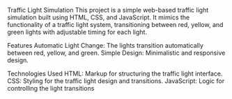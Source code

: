 Traffic Light Simulation
This project is a simple web-based traffic light simulation built using HTML, CSS, and JavaScript. It mimics the functionality of a traffic light system, transitioning between red, yellow, and green lights with adjustable timing for each light.

Features
Automatic Light Change: The lights transition automatically between red, yellow, and green.
Simple Design: Minimalistic and responsive design.

Technologies Used
HTML: Markup for structuring the traffic light interface.
CSS: Styling for the traffic light design and transitions.
JavaScript: Logic for controlling the light transitions

